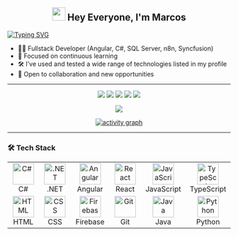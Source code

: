 <h2 align="center">
  <img src="https://emojis.slackmojis.com/emojis/images/1531849430/4246/blob-sunglasses.gif?1531849430" width="30"/> 
  Hey Everyone, I'm Marcos
</h2>

<p align="center">
  
[![Typing SVG](https://readme-typing-svg.demolab.com?font=Roboto,sans-serif&size=40&pause=1000&color=40c463&center=true&vCenter=true&random=false&width=1200&lines=%F0%9F%92%BB+Fullstack+Developer;🚀+Angular+%7C+C%23+%7C+SQL+Server;⚡+Always+Learning+%26+Building)](https://git.io/typing-svg)

</p>

- 👨‍💻 Fullstack Developer (Angular, C#, SQL Server, n8n, Syncfusion)  
- 📖 Focused on continuous learning  
- 🛠️ I’ve used and tested a wide range of technologies listed in my profile  
- 👥 Open to collaboration and new opportunities  

---

<div align="center">

![](http://github-profile-summary-cards.vercel.app/api/cards/profile-details?username=marcoscalera&theme=github_dark)
![](http://github-profile-summary-cards.vercel.app/api/cards/stats?username=marcoscalera&theme=github_dark)
![](http://github-profile-summary-cards.vercel.app/api/cards/productive-time?username=marcoscalera&theme=github_dark&utcOffset=8)
![](http://github-profile-summary-cards.vercel.app/api/cards/repos-per-language?username=marcoscalera&theme=github_dark)
![](http://github-profile-summary-cards.vercel.app/api/cards/most-commit-language?username=marcoscalera&theme=github_dark)

<p align="center">
  <img alig src="https://github-profile-trophy.vercel.app/?username=marcoscalera&theme=onedark&column=-1&title=Repositories,Stars,Commits,Followers,PullRequest,MultipleLang&margin-w=10" />
</p>

[![activity graph](https://github-readme-activity-graph.vercel.app/graph?username=marcoscalera&bg_color=0d1117&color=ffffff&line=40c463&point=fff7e0&area=true&hide_border=true)](https://github.com/marcoscalera/github-readme-activity-graph)

</div>

---

### 🛠️ Tech Stack  

<div align="center">

<table>
<tr>
<td align="center" width="120">
  <img src="https://skillicons.dev/icons?i=cs" width="48" alt="C#"/><br>C#
</td>
<td align="center" width="120">
  <img src="https://skillicons.dev/icons?i=dotnet" width="48" alt=".NET"/><br>.NET
</td>
<td align="center" width="120">
  <img src="https://skillicons.dev/icons?i=angular" width="48" alt="Angular"/><br>Angular
</td>
<td align="center" width="120">
  <img src="https://skillicons.dev/icons?i=react" width="48" alt="React"/><br>React
</td>
<td align="center" width="120">
  <img src="https://skillicons.dev/icons?i=js" width="48" alt="JavaScript"/><br>JavaScript
</td>
<td align="center" width="120">
  <img src="https://skillicons.dev/icons?i=ts" width="48" alt="TypeScript"/><br>TypeScript
</td>
</tr>
<tr>
<td align="center" width="120">
  <img src="https://skillicons.dev/icons?i=html" width="48" alt="HTML"/><br>HTML
</td>
<td align="center" width="120">
  <img src="https://skillicons.dev/icons?i=css" width="48" alt="CSS"/><br>CSS
</td>
<td align="center" width="120">
  <img src="https://skillicons.dev/icons?i=firebase" width="48" alt="Firebase"/><br>Firebase
</td>
<td align="center" width="120">
  <img src="https://skillicons.dev/icons?i=git" width="48" alt="Git"/><br>Git
</td>
<td align="center" width="120">
  <img src="https://skillicons.dev/icons?i=java" width="48" alt="Java"/><br>Java
</td>
<td align="center" width="120">
  <img src="https://skillicons.dev/icons?i=python" width="48" alt="Python"/><br>Python
</td>
</tr>
</table>

</div>

